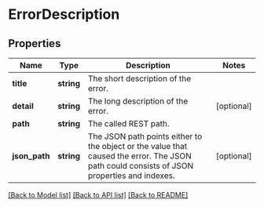 # ErrorDescription

## Properties
Name | Type | Description | Notes
------------ | ------------- | ------------- | -------------
**title** | **string** | The short description of the error. | 
**detail** | **string** | The long description of the error. | [optional] 
**path** | **string** | The called REST path. | 
**json_path** | **string** | The JSON path points either to the object or the value that caused the error. The JSON path could consists of JSON properties and indexes. | [optional] 

[[Back to Model list]](../../README.md#documentation-for-models) [[Back to API list]](../../README.md#documentation-for-api-endpoints) [[Back to README]](../../README.md)

